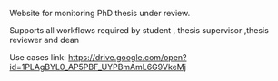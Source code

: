 Website for monitoring PhD thesis under review.

Supports all workflows required by student , thesis supervisor ,thesis reviewer and dean 


Use cases link: https://drive.google.com/open?id=1PLAgBYL0_AP5PBF_UYPBmAmL6G9VkeMj

